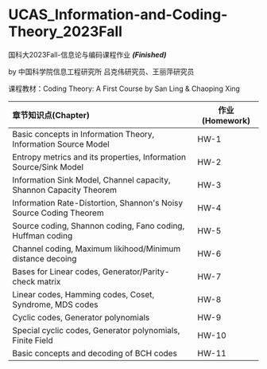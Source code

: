 # UCAS_Information-and-Coding-Theory_2023Fall
国科大2023Fall-信息论与编码课程作业 ***(Finished)***

by 中国科学院信息工程研究所 吕克伟研究员、王丽萍研究员

课程教材：Coding Theory: A First Course by San Ling & Chaoping Xing

| 章节知识点(Chapter)                                                   | 作业(Homework)   | 
| :-------------------------------------------------------------------- | -------          | 
| Basic concepts in Information Theory, Information Source Model        | HW-1             | 
| Entropy metrics and its properties, Information Source/Sink Model     | HW-2             | 
| Information Sink Model, Channel capacity, Shannon Capacity Theorem    | HW-3             |  
| Information Rate-Distortion, Shannon's Noisy Source Coding Theorem    | HW-4             |  
| Source coding, Shannon coding, Fano coding, Huffman coding            | HW-5             | 
| Channel coding, Maximum likihood/Minimum distance decoing             | HW-6             | 
| Bases for Linear codes, Generator/Parity-check matrix                 | HW-7             | 
| Linear codes, Hamming codes, Coset, Syndrome, MDS codes               | HW-8             | 
| Cyclic codes, Generator polynomials                                   | HW-9             | 
| Special cyclic codes, Generator polynomials, Finite Field             | HW-10            | 
| Basic concepts and decoding of BCH codes                              | HW-11            | 
